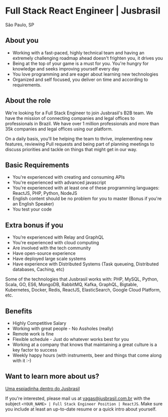 # Full Stack React Engineer | Jusbrasil
São Paulo, SP

## About you
- Working with a fast-paced, highly technical team and having an extremely challenging roadmap ahead doesn't frighten you, it drives you
- Being at the top of your game is a must for you. You're hungry for knowledge and seeks improving yourself every day
- You love programming and are eager about learning new technologies
- Organized and self focused, you deliver on time and according to requirements.

## About the role
We're looking for a Full Stack Engineer to join Jusbrasil's B2B team. We have the mission of connecting companies and legal offices to professionals in Brazil. We have over 1 million professionals and more than 35k companies and legal offices using our platform.

On a daily basis, you'll be helping the team to thrive, implementing new features, reviewing Pull requests and being part of planning meetings to discuss priorities and tackle on things that might get in our way. 

 ## Basic Requirements
 - You're experienced with creating and consuming APIs
 - You're experienced with advanced javascript
 - You're experienced with at least one of these programming languages: ReactJS, PHP, Python, NodeJS
 - English content should be no problem for you to master (Bonus if you're an English Speaker)
 - You test your code

 ## Extra bonus if you
 - You’re experienced with Relay and GraphQL
 - You're experienced with cloud computing
 - Are involved with the tech community
 - Have open-source experience
 - Have deployed large scale systems
 - Have experience with Distributed Systems (Task queueing, Distributed databases, Caching, etc)

 Some of the technologies that Jusbrasil works with: PHP, MySQL, Python, Scala, GO, ES6, MongoDB, RabbitMQ, Kafka, GraphQL, Bigtable, Kubernetes, Docker, Redis, ReactJS, ElasticSearch, Google Cloud Platform, etc.

 ## Benefits
 - Highly Competitive Salary
 - Working with great people - No Assholes (really)
 - Remote work is fine
 - Flexible schedule - Just do whatever works best for you
 - Working at a company that knows that maintaining a great culture is a key factor to success
 - Weekly happy hours (with instruments, beer and things that come along with it :-)

 ## Want to learn more about us?
 [Uma espiadinha dentro do Jusbrasil](https://danielmurta.jusbrasil.com.br/artigos/383937197/o-o-uma-espiadinha-dentro-do-jusbrasil)

If you're interested, please mail us at vagas@jusbrasil.com.br with the subject `<YOUR_NAME> | Full Stack Engineer Position | ReactJS`.
Make sure you include at least an up-to-date resume or a quick intro about yourself.
